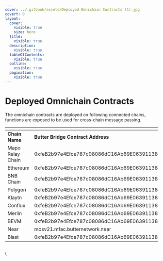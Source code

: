 ```yaml
---
cover: ../.gitbook/assets/Deployed Omnichain Contracts (1).jpg
coverY: 0
layout:
  cover:
    visible: true
    size: hero
  title:
    visible: true
  description:
    visible: true
  tableOfContents:
    visible: true
  outline:
    visible: true
  pagination:
    visible: true
---
```


# Deployed Omnichain Contracts

The omnichain contracts are deployed on following connected chains, functions are exposed to be used for cross-chain message passing.

<table data-header-hidden><thead><tr><th width="282"></th><th></th></tr></thead><tbody><tr><td><strong>Chain Name</strong></td><td><strong>Butter Bridge Contract Address</strong></td></tr><tr><td>Mapo Relay Chain</td><td>0xfeB2b97e4Efce787c08086dC16Ab69E063911380</td></tr><tr><td>Ethereum</td><td>0xfeB2b97e4Efce787c08086dC16Ab69E063911380</td></tr><tr><td>BNB Chain</td><td>0xfeB2b97e4Efce787c08086dC16Ab69E063911380</td></tr><tr><td>Polygon</td><td>0xfeB2b97e4Efce787c08086dC16Ab69E063911380</td></tr><tr><td>Klaytn</td><td>0xfeB2b97e4Efce787c08086dC16Ab69E063911380</td></tr><tr><td>Conflux</td><td>0xfeB2b97e4Efce787c08086dC16Ab69E063911380</td></tr><tr><td>Merlin</td><td>0xfeB2b97e4Efce787c08086dC16Ab69E063911380</td></tr><tr><td>BEVM</td><td>0xfeB2b97e4Efce787c08086dC16Ab69E063911380</td></tr><tr><td>Near</td><td>mosv21.mfac.butternetwork.near</td></tr><tr><td>Blast</td><td>0xfeB2b97e4Efce787c08086dC16Ab69E063911380</td></tr></tbody></table>

\
\
